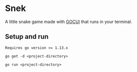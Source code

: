 # Snek
A little snake game made with [GOCUI](https://github.com/awesome-gocui/gocui) 
that runs in your terminal.

## Setup and run
`Requires go version >= 1.13.x`

`go get -d <project-directory>`

`go run <project-directory>` 


